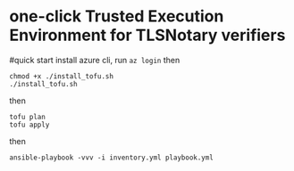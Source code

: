 <h1>one-click Trusted Execution Environment for TLSNotary verifiers</h1>

#quick start
install azure cli, run ```az login```
then
```
chmod +x ./install_tofu.sh
./install_tofu.sh
```
then
```
tofu plan
tofu apply
```
then 
```
ansible-playbook -vvv -i inventory.yml playbook.yml
```

